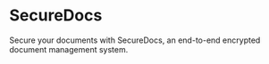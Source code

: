 # SecureDocs
Secure your documents with SecureDocs, an end-to-end encrypted document management system.
